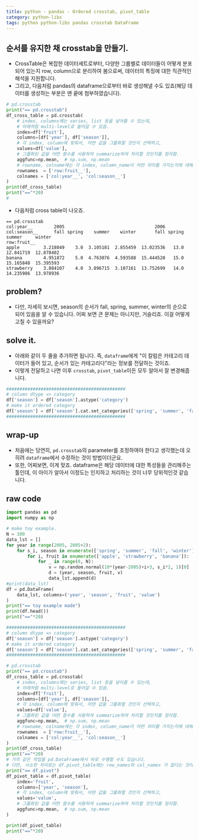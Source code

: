 ```yaml
---
title: python - pandas - Ordered crosstab, pivot_table
category: python-libs
tags: python python-libs pandas crosstab DataFrame
---
```


## 순서를 유지한 채 crosstab을 만들기. 

- CrossTable은 복잡한 데이터세트로부터, 다양한 그룹별로 데이터들이 어떻게 분포되어 있는지 row, column으로 분리하여 봄으로써, 데이터의 특징에 대한 직관적인 해석을 지원합니다. 
- 그리고, 다음처럼 pandas의 dataframe으로부터 바로 생성해낼 수도 있죠(해당 데이터를 생성하는 부분은 맨 끝에 첨부하였습니다).

```python
# pd.crosstab
print("== pd.crosstab")
df_cross_table = pd.crosstab(
    # index, columns에는 series, list 등을 넣어줄 수 있는데, 
    # 아래처럼 multi-level로 들어갈 수 있음.
    index=df['fruit'], 
    columns=[df['year'], df['season']], 
    # 각 index, column에 맞춰서, 어떤 값을 그룹화할 것인지 선택하고, 
    values=df['value'], 
    # 그룹화된 값을 어떤 함수를 사용하여 summarize하여 처리할 것인지를 정리함.
    aggfunc=np.mean,  # np.sum, np.mean
    # rowname, colname에는 각 index, column_name이 어떤 의미를 가지는지에 대해서 표시해줍니다.
    rownames  = ['row:fruit__'], 
    colnames = ['col:year__', 'col:season__']
)
print(df_cross_table)
print("=="*20)
#
```

- 다음처럼 cross table이 나오죠. 

```
== pd.crosstab
col:year__        2005                                  2006
col:season__      fall spring    summer    winter       fall spring     summer     winter
row:fruit__
apple         3.218049    3.0  3.105181  2.855459  13.023536   13.0  12.841719  12.878402
banana        4.951872    5.0  4.763076  4.593588  15.444520   15.0  15.165840  15.395593
strawberry    3.884107    4.0  3.896715  3.107161  13.752699   14.0  14.235986  13.978936
```

## problem? 

- 다만, 자세히 보시면, season의 순서가 fall, spring, summer, winter의 순으로 되어 있음을 알 수 있습니다. 어찌 보면 큰 문제는 아니지만, 거슬리죠. 이걸 어떻게 고칠 수 있을까요? 

## solve it. 

- 아래와 같이 두 줄을 추가하면 됩니다. 즉, `dataframe`에게 "이 칼럼은 카테고리 데이터가 들어 있고, 순서가 있는 카테고리다"라는 정보를 전달하는 것이죠. 
- 이렇게 전달하고 나면 이후 `crosstab`, `pivot_table`이든 모두 알아서 잘 변경해줍니다. 

```python
#############################################
# column dtype => category
df['season'] = df['season'].astype('category')
# make it ordered category
df['season'] = df['season'].cat.set_categories(['spring', 'summer', 'fall', 'winter'], ordered=True)
#############################################
```

## wrap-up

- 처음에는 당연히, `pd.crosstab`의 parameter를 조정하여야 한다고 생각했는데 오히려 `dataframe`에서 수정하는 것이 방법이더군요. 
- 또한, 어찌보면, 이게 맞죠. dataframe은 해당 데이터에 대한 특성들을 관리해주는 툴인데, 이 아이가 알아서 이정도는 인지하고 처리하는 것이 너무 당위적인것 같습니다.


## raw code

```python
import pandas as pd 
import numpy as np 

# make toy example. 
N = 100 
data_lst = []
for year in range(2005, 2005+2):
    for s_i, season in enumerate(['spring', 'summer', 'fall', 'winter']):
        for i, fruit in enumerate(['apple', 'strawberry', 'banana']):
            for _ in range(0, N):
                v = np.random.normal(10*(year-2005)+i+3, s_i*2, 1)[0]
                d = (year, season, fruit, v)
                data_lst.append(d)
#print(data_lst)
df = pd.DataFrame(
    data_lst, columns=('year', 'season', 'fruit', 'value')
)
print("== toy example made")
print(df.head())
print("=="*20)

#############################################
# column dtype => category
df['season'] = df['season'].astype('category')
# make it ordered category
df['season'] = df['season'].cat.set_categories(['spring', 'summer', 'fall', 'winter'], ordered=True)
#############################################

# pd.crosstab
print("== pd.crosstab")
df_cross_table = pd.crosstab(
    # index, columns에는 series, list 등을 넣어줄 수 있는데, 
    # 아래처럼 multi-level로 들어갈 수 있음.
    index=df['fruit'], 
    columns=[df['year'], df['season']], 
    # 각 index, column에 맞춰서, 어떤 값을 그룹화할 것인지 선택하고, 
    values=df['value'], 
    # 그룹화된 값을 어떤 함수를 사용하여 summarize하여 처리할 것인지를 정리함.
    aggfunc=np.mean,  # np.sum, np.mean
    # rowname, colname에는 각 index, column_name이 어떤 의미를 가지는지에 대해서 표시해줍니다.
    rownames  = ['row:fruit__'], 
    colnames = ['col:year__', 'col:season__']
)
print(df_cross_table)
print("=="*20)
# 거의 같은 작업을 pd.DataFrame에서 바로 수행할 수도 있습니다. 
# 다만, 사소한 차이로는 df.pivot_table에는 row_names와 col_names 가 없다는 것이 있죠. 
print("== df.pivot")
df_pivot_table = df.pivot_table(
    index='fruit', 
    columns=['year', 'season'], 
    # 각 index, column에 맞춰서, 어떤 값을 그룹화할 것인지 선택하고, 
    values='value', 
    # 그룹화된 값을 어떤 함수를 사용하여 summarize하여 처리할 것인지를 정리함.
    aggfunc=np.mean,  # np.sum, np.mean
)

print(df_pivot_table)
print("=="*20)
```